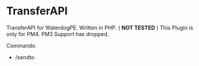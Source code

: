 # TransferAPI
TransferAPI for WaterdogPE. Written in PHP. ( **NOT TESTED** )
This Plugin is only for PM4. PM3 Support has dropped.

Commands:
  - /sendto <Player> <Servername> <Server-Port>
